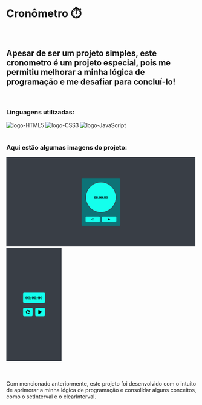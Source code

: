 <h1>Cronômetro ⏱️</h1>
<br>
<h2>Apesar de ser um projeto simples, este cronometro é um projeto especial, pois me permitiu melhorar a minha lógica de programação e me desafiar para concluí-lo!</h2>
<br>
<h3>Linguagens utilizadas:</h3>
<div>
<img src= "https://img.shields.io/badge/HTML5-E34F26?style=for-the-badge&logo=html5&logoColor=white" alt= "logo-HTML5">
<img src= "https://img.shields.io/badge/CSS3-1572B6?style=for-the-badge&logo=css3&logoColor=white" alt= "logo-CSS3">
<img src= "https://img.shields.io/badge/JavaScript-F7DF1E?style=for-the-badge&logo=javascript&logoColor=black" alt= "logo-JavaScript">
</div> 
<br>
<h3>Aqui estão algumas imagens do projeto:</h3>
<div>
<img src= "https://github.com/NicollasAlmeida14/cronometro/blob/master/assets/projeto-cronometro.png?raw=true" width= "500px"  alt= "imagem-projeto-desktop">
<img src= "https://github.com/NicollasAlmeida14/cronometro/blob/master/assets/projeto-cronometro-responsivo.png?raw=true" height= "300px" alt= "imagem-projeto-responsivo">
</div>
<br>
<br>
<p>Com mencionado anteriormente, este projeto foi desenvolvido com o intuito de aprimorar a minha lógica de programação e consolidar alguns conceitos, como o setInterval e o clearInterval.</p>

